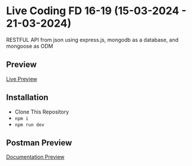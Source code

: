 # Live Coding FD 16-19 (15-03-2024 - 21-03-2024)

RESTFUL API from json using express.js, mongodb as a database, and mongoose as ODM

## Preview

[Live Preview](https://ch-3-03-13-2024-node-expressjs-rest-api-snowy.vercel.app/)

## Installation

- Clone This Repository
- `npm i`
- `npm run dev`

## Postman Preview

[Documentation Preview](https://www.postman.com/akbarrahmatm/workspace/km6-binar-academy-akbar-rahmat-mulyatama/collection/22728093-28020945-4d82-48c3-b9c5-c7a833318a32?action=share&creator=22728093)

